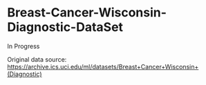 # Breast-Cancer-Wisconsin-Diagnostic-DataSet
In Progress

Original data source: https://archive.ics.uci.edu/ml/datasets/Breast+Cancer+Wisconsin+(Diagnostic)

